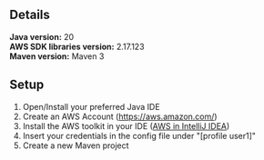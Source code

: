 ## **Details** <br>
**Java version:** 20<br>
**AWS SDK libraries version:** 2.17.123<br>
**Maven version:** Maven 3<br>

## **Setup**
1. Open/Install your preferred Java IDE 
2. Create an AWS Account (https://aws.amazon.com/)
3. Install the AWS toolkit in your IDE ([AWS in IntelliJ IDEA](https://www.youtube.com/watch?v=KvBFFDYaqSM))
4. Insert your credentials in the config file under "[profile user1]"
5. Create a new Maven project
